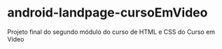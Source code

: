 # android-landpage-cursoEmVideo
Projeto final do segundo módulo do curso de HTML e CSS do Curso em Vídeo
